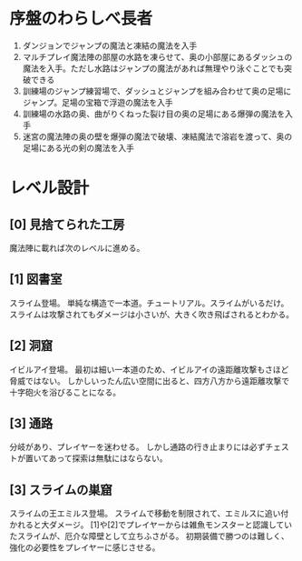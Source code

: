 # 序盤のわらしべ長者

1. ダンジョンでジャンプの魔法と凍結の魔法を入手
2. マルチプレイ魔法陣の部屋の水路を凍らせて、奥の小部屋にあるダッシュの魔法を入手。ただし水路はジャンプの魔法があれば無理やり泳ぐことでも突破できる
3. 訓練場のジャンプ練習場で、ダッシュとジャンプを組み合わせて奥の足場にジャンプ。足場の宝箱で浮遊の魔法を入手
4. 訓練場の水路の奥、曲がりくねった裂け目の奥の足場にある爆弾の魔法を入手
5. 迷宮の魔法陣の奥の壁を爆弾の魔法で破壊、凍結魔法で溶岩を渡って、奥の足場にある光の剣の魔法を入手

# レベル設計

## [0] 見捨てられた工房

魔法陣に載れば次のレベルに進める。

## [1] 図書室

スライム登場。
単純な構造で一本道。チュートリアル。スライムがいるだけ。
スライムは攻撃されてもダメージは小さいが、大きく吹き飛ばされるとわかる。

## [2] 洞窟

イビルアイ登場。
最初は細い一本道のため、イビルアイの遠距離攻撃もさほど脅威ではない。
しかしいったん広い空間に出ると、四方八方から遠距離攻撃で十字砲火を浴びることになる。

## [3] 通路

分岐があり、プレイヤーを迷わせる。
しかし通路の行き止まりには必ずチェストが置いてあって探索は無駄にはならない。

## [3] スライムの巣窟

スライムの王エミルス登場。
スライムで移動を制限されて、エミルスに追い付かれると大ダメージ。
[1]や[2]でプレイヤーからは雑魚モンスターと認識していたスライムが、厄介な障壁として立ちふさがる。
初期装備で勝つのは難しく、強化の必要性をプレイヤーに感じさせる。
